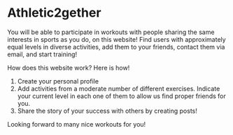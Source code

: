 # Athletic2gether

You will be able to participate in workouts with people sharing the same interests in sports as you do, on this website! Find users with approximately equal levels in diverse activities, add them to your friends, contact them via email, and start training!

How does this website work?
Here is how!

1) Create your personal profile
2) Add activities from a moderate number of different exercises. Indicate your current level in each one of them to allow us find proper friends for you.
3) Share the story of your success with others by creating posts!

Looking forward to many nice workouts for you! 
